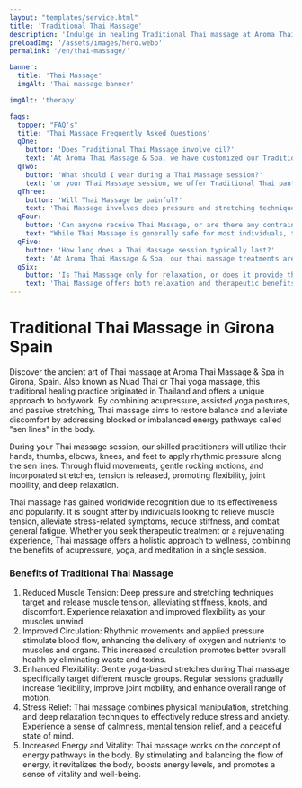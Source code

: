 ```yaml
---
layout: "templates/service.html"
title: 'Traditional Thai Massage'
description: 'Indulge in healing Traditional Thai massage at Aroma Thai Massage & Spa in Girona. Our skilled therapists restore balance, release tension, and promote relaxation.'
preloadImg: '/assets/images/hero.webp'
permalink: '/en/thai-massage/'

banner:
  title: 'Thai Massage'
  imgAlt: 'Thai massage banner'

imgAlt: 'therapy'

faqs:
  topper: "FAQ's"
  title: 'Thai Massage Frequently Asked Questions'
  qOne:
    button: 'Does Traditional Thai Massage involve oil?'
    text: 'At Aroma Thai Massage & Spa, we have customized our Traditional Thai Massage to incorporate both dry and oil massage techniques. This modified approach has become the preferred choice for the majority of our customers. However, if you would specifically prefer a dry massage, kindly inform your therapist before the session begins.'
  qTwo:
    button: 'What should I wear during a Thai Massage session?'
    text: 'or your Thai Massage session, we offer Traditional Thai pants to ensure your comfort and allow ease of movement. To prioritize your comfort and modesty, your upper body will be covered with a sheet while the therapist works on your lower half.'
  qThree: 
    button: 'Will Thai Massage be painful?'
    text: 'Thai Massage involves deep pressure and stretching techniques that may occasionally induce mild discomfort, especially if you have areas of muscle tension. However, communication with your therapist is crucial. Inform them about your comfort level, and they can adjust the pressure accordingly to ensure a pleasant and effective experience.'
  qFour:
    button: 'Can anyone receive Thai Massage, or are there any contraindications?'
    text: "While Thai Massage is generally safe for most individuals, there are certain contraindications to consider. It may not be suitable for people with certain medical conditions such as fractures, severe osteoporosis, cardiovascular issues, or recent surgeries. It's important to consult with your healthcare provider or our therapists to determine if Thai Massage is appropriate for your specific situation."
  qFive:
    button: 'How long does a Thai Massage session typically last?'
    text: 'At Aroma Thai Massage & Spa, our thai massage treatments are available in either 60 or 90-minute sessions, allowing you to choose the duration that best fits your schedule and needs.'
  qSix:
    button: 'Is Thai Massage only for relaxation, or does it provide therapeutic benefits?'
    text: 'Thai Massage offers both relaxation and therapeutic benefits. While it is known for its ability to promote deep relaxation and stress relief, it also targets specific areas of muscle tension and aims to improve flexibility, circulation, and overall well-being.'
---
```


# Traditional Thai Massage in Girona Spain

Discover the ancient art of Thai massage at Aroma Thai Massage & Spa in Girona, Spain. Also known as Nuad Thai or Thai yoga massage, this traditional healing practice originated in Thailand and offers a unique approach to bodywork. By combining acupressure, assisted yoga postures, and passive stretching, Thai massage aims to restore balance and alleviate discomfort by addressing blocked or imbalanced energy pathways called "sen lines" in the body.

During your Thai massage session, our skilled practitioners will utilize their hands, thumbs, elbows, knees, and feet to apply rhythmic pressure along the sen lines. Through fluid movements, gentle rocking motions, and incorporated stretches, tension is released, promoting flexibility, joint mobility, and deep relaxation.

Thai massage has gained worldwide recognition due to its effectiveness and popularity. It is sought after by individuals looking to relieve muscle tension, alleviate stress-related symptoms, reduce stiffness, and combat general fatigue. Whether you seek therapeutic treatment or a rejuvenating experience, Thai massage offers a holistic approach to wellness, combining the benefits of acupressure, yoga, and meditation in a single session.

### Benefits of Traditional Thai Massage

1.  Reduced Muscle Tension: Deep pressure and stretching techniques target and release muscle tension, alleviating stiffness, knots, and discomfort. Experience relaxation and improved flexibility as your muscles unwind.
2.  Improved Circulation: Rhythmic movements and applied pressure stimulate blood flow, enhancing the delivery of oxygen and nutrients to muscles and organs. This increased circulation promotes better overall health by eliminating waste and toxins.
3.  Enhanced Flexibility: Gentle yoga-based stretches during Thai massage specifically target different muscle groups. Regular sessions gradually increase flexibility, improve joint mobility, and enhance overall range of motion.
4.  Stress Relief: Thai massage combines physical manipulation, stretching, and deep relaxation techniques to effectively reduce stress and anxiety. Experience a sense of calmness, mental tension relief, and a peaceful state of mind.
5.  Increased Energy and Vitality: Thai massage works on the concept of energy pathways in the body. By stimulating and balancing the flow of energy, it revitalizes the body, boosts energy levels, and promotes a sense of vitality and well-being.